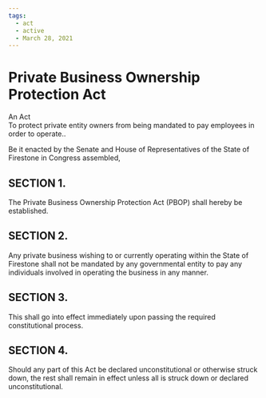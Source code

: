 ```yaml
---
tags:
  - act
  - active
  - March 28, 2021
---
```


# Private Business Ownership Protection Act

An Act<br/>
To protect private entity owners from being mandated to pay employees in order to operate..

Be it enacted by the Senate and House of Representatives of the State of Firestone in Congress assembled,

## SECTION 1.

The Private Business Ownership Protection Act (PBOP) shall hereby be
established.

## SECTION 2.

Any private business wishing to or currently operating within the State of Firestone
shall not be mandated by any governmental entity to pay any individuals involved in operating
the business in any manner.

## SECTION 3.

This shall go into effect immediately upon passing the required constitutional
process.

## SECTION 4.

Should any part of this Act be declared unconstitutional or otherwise struck down,
the rest shall remain in effect unless all is struck down or declared unconstitutional.
